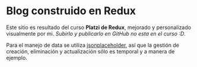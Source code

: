 # Blog construido en Redux

Este sitio es resultado del curso **Platzi de Redux**, mejorado y personalizado visualmente por mi. *Subirlo y publicarlo en GitHub no esta en el curso :D*.

Para el manejo de data se utiliza [jsonplaceholder](https://jsonplaceholder.typicode.com/), así que la gestión de creación, eliminación y actualización sólo es temporal y a manera de ejemplo.